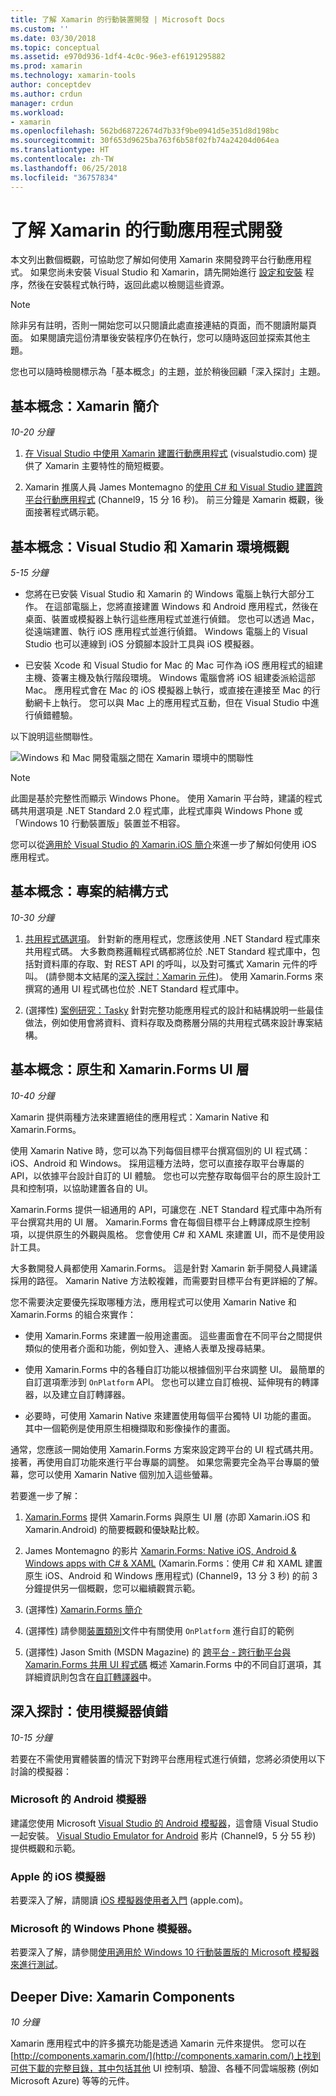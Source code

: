```yaml
---
title: 了解 Xamarin 的行動裝置開發 | Microsoft Docs
ms.custom: ''
ms.date: 03/30/2018
ms.topic: conceptual
ms.assetid: e970d936-1df4-4c0c-96e3-ef6191295882
ms.prod: xamarin
ms.technology: xamarin-tools
author: conceptdev
ms.author: crdun
manager: crdun
ms.workload:
- xamarin
ms.openlocfilehash: 562bd68722674d7b33f9be0941d5e351d8d198bc
ms.sourcegitcommit: 30f653d9625ba763f6b58f02fb74a24204d064ea
ms.translationtype: HT
ms.contentlocale: zh-TW
ms.lasthandoff: 06/25/2018
ms.locfileid: "36757834"
---
```

# <a name="learn-about-mobile-development-with-xamarin"></a>了解 Xamarin 的行動應用程式開發

本文列出數個概觀，可協助您了解如何使用 Xamarin 來開發跨平台行動應用程式。 如果您尚未安裝 Visual Studio 和 Xamarin，請先開始進行 [設定和安裝](../cross-platform/setup-and-install.md) 程序，然後在安裝程式執行時，返回此處以檢閱這些資源。

> [!NOTE]
> 除非另有註明，否則一開始您可以只閱讀此處直接連結的頁面，而不閱讀附屬頁面。 如果閱讀完這份清單後安裝程序仍在執行，您可以隨時返回並探索其他主題。
>
> 您也可以隨時檢閱標示為「基本概念」的主題，並於稍後回顧「深入探討」主題。

## <a name="essentials-introduction-to-xamarin"></a>基本概念：Xamarin 簡介

*10-20 分鐘*

1.  [在 Visual Studio 中使用 Xamarin 建置行動應用程式](https://visualstudio.microsoft.com/xamarin/) (visualstudio.com) 提供了 Xamarin 主要特性的簡短概要。

2.  Xamarin 推廣人員 James Montemagno 的[使用 C# 和 Visual Studio 建置跨平台行動應用程式](https://channel9.msdn.com/Events/Visual-Studio/Visual-Studio-2015-Final-Release-Event/Building-cross-platform-mobile-apps-using-C-and-Visual-Studio-2015) (Channel9，15 分 16 秒)。 前三分鐘是 Xamarin 概觀，後面接著程式碼示範。

## <a name="essentials-overview-of-the-visual-studio-and-xamarin-environment"></a>基本概念：Visual Studio 和 Xamarin 環境概觀

*5-15 分鐘*

-   您將在已安裝 Visual Studio 和 Xamarin 的 Windows 電腦上執行大部分工作。 在這部電腦上，您將直接建置 Windows 和 Android 應用程式，然後在桌面、裝置或模擬器上執行這些應用程式並進行偵錯。 您也可以透過 Mac，從遠端建置、執行 iOS 應用程式並進行偵錯。 Windows 電腦上的 Visual Studio 也可以連線到 iOS 分鏡腳本設計工具與 iOS 模擬器。

-   已安裝 Xcode 和 Visual Studio for Mac 的 Mac 可作為 iOS 應用程式的組建主機、簽署主機及執行階段環境。 Windows 電腦會將 iOS 組建委派給這部 Mac。 應用程式會在 Mac 的 iOS 模擬器上執行，或直接在連接至 Mac 的行動網卡上執行。 您可以與 Mac 上的應用程式互動，但在 Visual Studio 中進行偵錯體驗。

以下說明這些關聯性。

![Windows 和 Mac 開發電腦之間在 Xamarin 環境中的關聯性](../cross-platform/media/crossplat-xamarin-learn-1.png "CrossPlat Xamarin Learn 1")

> [!NOTE]
> 此圖是基於完整性而顯示 Windows Phone。 使用 Xamarin 平台時，建議的程式碼共用選項是 .NET Standard 2.0 程式庫，此程式庫與 Windows Phone 或「Windows 10 行動裝置版」裝置並不相容。

您可以從[適用於 Visual Studio 的 Xamarin.iOS 簡介](/xamarin/ios/get-started/installation/windows/introduction-to-xamarin-ios-for-visual-studio/)來進一步了解如何使用 iOS 應用程式。

## <a name="essentials-how-projects-are-structured"></a>基本概念：專案的結構方式

*10-30 分鐘*

1.  [共用程式碼選項](/xamarin/cross-platform/app-fundamentals/code-sharing/)。 針對新的應用程式，您應該使用 .NET Standard 程式庫來共用程式碼。 大多數商務邏輯程式碼都將位於 .NET Standard 程式庫中，包括對資料庫的存取、對 REST API 的呼叫，以及對可攜式 Xamarin 元件的呼叫。 (請參閱本文結尾的[深入探討：Xamarin 元件](#components))。 使用 Xamarin.Forms 來撰寫的通用 UI 程式碼也位於 .NET Standard 程式庫中。

2.  (選擇性) [案例研究：Tasky](/xamarin/cross-platform/app-fundamentals/building-cross-platform-applications/case-study-tasky/) 針對完整功能應用程式的設計和結構說明一些最佳做法，例如使用會將資料、資料存取及商務層分隔的共用程式碼來設計專案結構。

## <a name="essentials-native-and-xamarinforms-ui-layers"></a>基本概念：原生和 Xamarin.Forms UI 層

*10-40 分鐘*

Xamarin 提供兩種方法來建置絕佳的應用程式：Xamarin Native 和 Xamarin.Forms。

使用 Xamarin Native 時，您可以為下列每個目標平台撰寫個別的 UI 程式碼：iOS、Android 和 Windows。  採用這種方法時，您可以直接存取平台專屬的 API，以依據平台設計自訂的 UI 體驗。  您也可以完整存取每個平台的原生設計工具和控制項，以協助建置各自的 UI。

Xamarin.Forms 提供一組通用的 API，可讓您在 .NET Standard 程式庫中為所有平台撰寫共用的 UI 層。  Xamarin.Forms 會在每個目標平台上轉譯成原生控制項，以提供原生的外觀與風格。  您會使用 C# 和 XAML 來建置 UI，而不是使用設計工具。

大多數開發人員都使用 Xamarin.Forms。 這是針對 Xamarin 新手開發人員建議採用的路徑。 Xamarin Native 方法較複雜，而需要對目標平台有更詳細的了解。

您不需要決定要優先採取哪種方法，應用程式可以使用 Xamarin Native 和 Xamarin.Forms 的組合來實作：

-   使用 Xamarin.Forms 來建置一般用途畫面。 這些畫面會在不同平台之間提供類似的使用者介面和功能，例如登入、連絡人表單及搜尋結果。

-   使用 Xamarin.Forms 中的各種自訂功能以根據個別平台來調整 UI。 最簡單的自訂選項牽涉到 `OnPlatform` API。 您也可以建立自訂檢視、延伸現有的轉譯器，以及建立自訂轉譯器。

-   必要時，可使用 Xamarin Native 來建置使用每個平台獨特 UI 功能的畫面。 其中一個範例是使用原生相機擷取和影像操作的畫面。

通常，您應該一開始使用 Xamarin.Forms 方案來設定跨平台的 UI 程式碼共用。 接著，再使用自訂功能來進行平台專屬的調整。 如果您需要完全為平台專屬的螢幕，您可以使用 Xamarin Native 個別加入這些螢幕。

若要進一步了解：

1.  [Xamarin.Forms](/xamarin/xamarin-forms/) 提供 Xamarin.Forms 與原生 UI 層 (亦即 Xamarin.iOS 和 Xamarin.Android) 的簡要概觀和優缺點比較。

2.  James Montemagno 的影片 [Xamarin.Forms: Native iOS, Android & Windows apps with C# & XAML](https://channel9.msdn.com/events/Visual-Studio/Connect-event-2015/704) (Xamarin.Forms：使用 C# 和 XAML 建置原生 iOS、Android 和 Windows 應用程式) (Channel9，13 分 3 秒) 的前 3 分鐘提供另一個概觀，您可以繼續觀賞示範。

3.  (選擇性) [Xamarin.Forms 簡介](/xamarin/xamarin-forms/get-started/introduction-to-xamarin-forms/)

4.  (選擇性) 請參閱[裝置類別](/xamarin/xamarin-forms/platform/device/)文件中有關使用 `OnPlatform` 進行自訂的範例

5.  (選擇性) Jason Smith (MSDN Magazine) 的 [跨平台 - 跨行動平台與 Xamarin.Forms 共用 UI 程式碼](https://msdn.microsoft.com/magazine/dn904669.aspx) 概述 Xamarin.Forms 中的不同自訂選項，其詳細資訊則包含在[自訂轉譯器](/xamarin/xamarin-forms/app-fundamentals/custom-renderer/)中。

## <a name="deeper-dive-debugging-with-emulators"></a>深入探討：使用模擬器偵錯

*10-15 分鐘*

若要在不需使用實體裝置的情況下對跨平台應用程式進行偵錯，您將必須使用以下討論的模擬器：

### <a name="microsofts-android-emulator"></a>Microsoft 的 Android 模擬器

建議您使用 Microsoft [Visual Studio 的 Android 模擬器](visual-studio-emulator-for-android.md)，這會隨 Visual Studio 一起安裝。  [Visual Studio Emulator for Android](https://channel9.msdn.com/events/Visual-Studio/Connect-event-2015/711) 影片 (Channel9，5 分 55 秒) 提供概觀和示範。

### <a name="apples-ios-simulator"></a>Apple 的 iOS 模擬器

若要深入了解，請閱讀 [iOS 模擬器使用者入門](https://developer.apple.com/library/prerelease/content/documentation/IDEs/Conceptual/iOS_Simulator_Guide/GettingStartedwithiOSSimulator/GettingStartedwithiOSSimulator.html#//apple_ref/doc/uid/TP40012848-CH5-SW1) (apple.com)。

### <a name="microsofts-windows-phone-emulator"></a>Microsoft 的 Windows Phone 模擬器。

若要深入了解，請參閱[使用適用於 Windows 10 行動裝置版的 Microsoft 模擬器來進行測試](/windows/uwp/debug-test-perf/test-with-the-emulator)。

<a name="components" />

## <a name="deeper-dive-xamarin-components"></a>Deeper Dive: Xamarin Components

*10 分鐘*

Xamarin 應用程式中的許多擴充功能是透過 Xamarin 元件來提供。 您可以在 [http://components.xamarin.com/](http://components.xamarin.com/)上找到可供下載的完整目錄，其中包括其他 UI 控制項、驗證、各種不同雲端服務 (例如 Microsoft Azure) 等等的元件。